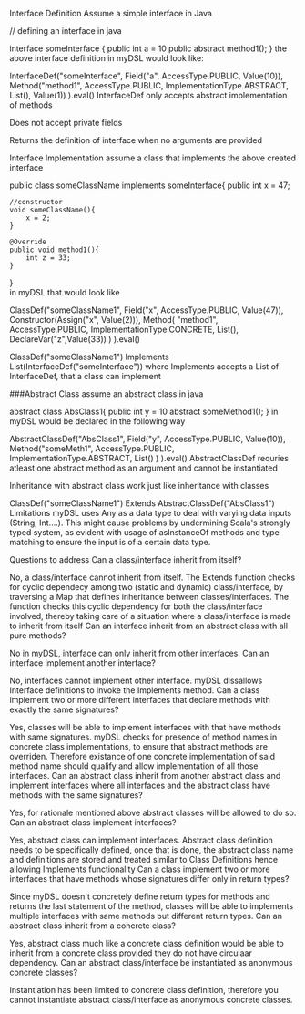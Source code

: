 Interface Definition
Assume a simple interface in Java

// defining an interface in java

interface someInterface {
  public int a = 10
  public abstract method1();
}
the above interface definition in myDSL would look like:

InterfaceDef("someInterface",
  Field("a", AccessType.PUBLIC, Value(10)),
  Method("method1", AccessType.PUBLIC, ImplementationType.ABSTRACT, List(), Value(1))
).eval()
InterfaceDef only accepts abstract implementation of methods

Does not accept private fields

Returns the definition of interface when no arguments are provided

Interface Implementation
assume a class that implements the above created interface

public class someClassName implements someInterface{
    public int x = 47;

    //constructor
    void someClassName(){
        x = 2;
    }

    @Override
    public void method1(){
        int z = 33;
    }     
}  
in myDSL that would look like

ClassDef("someClassName1",
    Field("x", AccessType.PUBLIC, Value(47)),
    Constructor(Assign("x", Value(2))),
    Method(
      "method1",
      AccessType.PUBLIC,
      ImplementationType.CONCRETE,
      List(),
      DeclareVar("z",Value(33))
    )
  ).eval()

ClassDef("someClassName1") Implements List(InterfaceDef("someInterface"))
where Implements accepts a List of InterfaceDef, that a class can implement

###Abstract Class assume an abstract class in java

  abstract class AbsClass1{
    public int y = 10
    abstract someMethod1();
  }
in myDSL would be declared in the following way

  AbstractClassDef("AbsClass1",
    Field("y", AccessType.PUBLIC, Value(10)),
    Method("someMeth1",
      AccessType.PUBLIC,
      ImplementationType.ABSTRACT,
      List()
    )
  ).eval()
AbstractClassDef requries atleast one abstract method as an argument and cannot be instantiated

Inheritance with abstract class work just like inheritance with classes

ClassDef("someClassName1") Extends AbstractClassDef("AbsClass1")
Limitations
myDSL uses Any as a data type to deal with varying data inputs (String, Int....). This might cause problems by undermining Scala's strongly typed system, as evident with usage of asInstanceOf methods and type matching to ensure the input is of a certain data type.

Questions to address
Can a class/interface inherit from itself?

No, a class/interface cannot inherit from itself. The Extends function checks for cyclic dependecy among two (static and dynamic) class/interface, by traversing a Map that defines inheritance between classes/interfaces. The function checks this cyclic dependency for both the class/interface involved, thereby taking care of a situation where a class/interface is made to inherit from itself
Can an interface inherit from an abstract class with all pure methods?

No in myDSL, interface can only inherit from other interfaces.
Can an interface implement another interface?

No, interfaces cannot implement other interface. myDSL dissallows Interface definitions to invoke the Implements method.
Can a class implement two or more different interfaces that declare methods with exactly the same signatures?

Yes, classes will be able to implement interfaces with that have methods with same signatures. myDSL checks for presence of method names in concrete class implementations, to ensure that abstract methods are overriden. Therefore existance of one concrete implementation of said method name should qualify and allow implementation of all those interfaces.
Can an abstract class inherit from another abstract class and implement interfaces where all interfaces and the abstract class have methods with the same signatures?

Yes, for rationale mentioned above abstract classes will be allowed to do so.
Can an abstract class implement interfaces?

Yes, abstract class can implement interfaces. Abstract class definition needs to be specifically defined, once that is done, the abstract class name and definitions are stored and treated similar to Class Definitions hence allowing Implements functionality
Can a class implement two or more interfaces that have methods whose signatures differ only in return types?

Since myDSL doesn't concretely define return types for methods and returns the last statement of the method, classes will be able to implements multiple interfaces with same methods but different return types.
Can an abstract class inherit from a concrete class?

Yes, abstract class much like a concrete class definition would be able to inherit from a concrete class provided they do not have circulaar dependency.
Can an abstract class/interface be instantiated as anonymous concrete classes?

Instantiation has been limited to concrete class definition, therefore you cannot instantiate abstract class/interface as anonymous concrete classes.